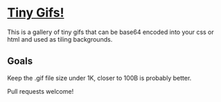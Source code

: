 # [Tiny Gifs!](http://brimstone.github.io/tinygifs/)
This is a gallery of tiny gifs that can be base64 encoded into your css or html and used as tiling backgrounds.

## Goals
Keep the .gif file size under 1K, closer to 100B is probably better.

Pull requests welcome!
